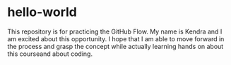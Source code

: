 # hello-world
This repository is for practicing the GitHub Flow.
My name is Kendra and I am excited about this opportunity. I hope that I am able to move forward in the process and grasp the concept while actually learning hands on about this courseand about coding.
